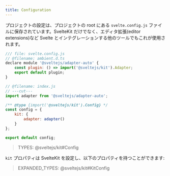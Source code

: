 ```yaml
---
title: Configuration
---
```


プロジェクトの設定は、プロジェクトの root にある `svelte.config.js` ファイルに保存されています。SvelteKit だけでなく、エディタ拡張(editor extensions)など Svelte とインテグレーションする他のツールでもこれが使用されます。

```js
/// file: svelte.config.js
// @filename: ambient.d.ts
declare module '@sveltejs/adapter-auto' {
	const plugin: () => import('@sveltejs/kit').Adapter;
	export default plugin;
}

// @filename: index.js
// ---cut---
import adapter from '@sveltejs/adapter-auto';

/** @type {import('@sveltejs/kit').Config} */
const config = {
	kit: {
		adapter: adapter()
	}
};

export default config;
```

> TYPES: @sveltejs/kit#Config

`kit` プロパティは SvelteKit を設定し、以下のプロパティを持つことができます:

> EXPANDED_TYPES: @sveltejs/kit#KitConfig